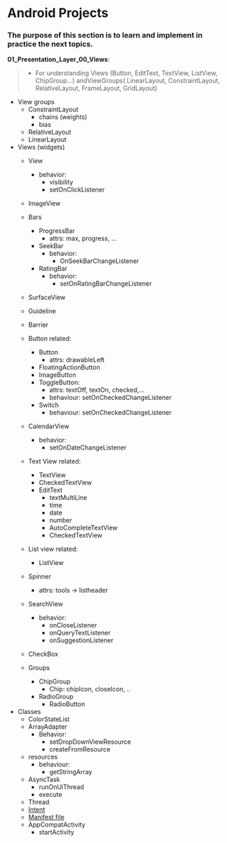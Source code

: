 # Android Projects
### The purpose of this section is to learn and implement in practice the next topics.

__01_Presentation_Layer_00_Views__:<br>
> - For understanding Views (Button, EditText, TextView, ListView, ChipGroup...) andViewGroups( LinearLayout, ConstraintLayout, RelativeLayout, FrameLayout, GridLayout)
  
- View groups
  - ConstraintLayout
    - chains (weights)
    - bias
  - RelativeLayout
  - LinearLayout
- Views (widgets)
    - View
      - behavior:
        - visibility
        - setOnClickListener
    - ImageView
    - Bars
      - ProgressBar
        - attrs: max, progress, ...  
      - SeekBar 
        - behavior:
          - OnSeekBarChangeListener
      - RatingBar
        - behavior:
            - setOnRatingBarChangeListener
    - SurfaceView
    - Guideline
    - Barrier
    
    - Button related:
      - Button
        - attrs: drawableLeft
      - FloatingActionButton
      - ImageButton
      - ToggleButton:
        - attrs: textOff, textOn, checked,...
        - behaviour: setOnCheckedChangeListener
      - Switch
        - behaviour: setOnCheckedChangeListener
    - CalendarView
       - behavior:
         - setOnDateChangeListener
    - Text View related:
      - TextView
      - CheckedTextView
      - EditText
        - textMultiLine
        - time
        - date
        - number
        - AutoCompleteTextView
        - CheckedTextView  
    - List view related:
      - ListView
    - Spinner
      - attrs: tools -> listheader
    - SearchView
      - behavior: 
        - onCloseListener
        - onQueryTextListener
        - onSuggestionListener
    - CheckBox
    - Groups
      - ChipGroup
        - Chip: chipIcon, closeIcon, .. 
      - RadioGroup
        - RadioButton
- Classes 
  - ColorStateList
  - ArrayAdapter
    - Behavior: 
      - setDropDownViewResource
      - createFromResource
  - resources
    - behaviour:  
      - getStringArray
  - AsyncTask
    - runOnUiThread
    - execute
  - Thread
  - [Intent](https://developer.android.com/guide/components/intents-filters)
  - [Manifest file](https://developer.android.com/guide/components/fundamentals#Components)
  - AppCompatActivity
    - startActivity
      
